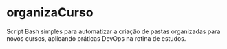 # organizaCurso
Script Bash simples para automatizar a criação de pastas organizadas para novos cursos, aplicando práticas DevOps na rotina de estudos.
